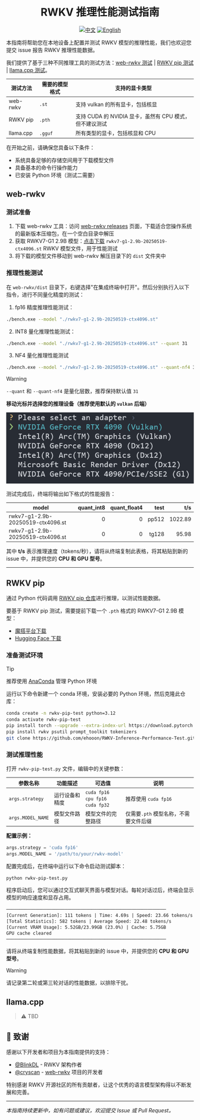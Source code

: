<div align="center">

<h1> RWKV 推理性能测试指南 </h1>

[![中文](https://img.shields.io/badge/Language-中文-orange.svg)](./README.md)
[![English](https://img.shields.io/badge/Language-English-blue.svg)](./README_EN.md)

</div>

本指南将帮助您在本地设备上配置并测试 RWKV 模型的推理性能，我们也欢迎您提交 issue 报告 RWKV 推理性能数据。

我们提供了基于三种不同推理工具的测试方法：[web-rwkv 测试](#web-rwkv) | [RWKV pip 测试](#rwkv-pip) | [llama.cpp 测试](#llamacpp)。

|测试方法|需要的模型格式|支持的显卡类型|
|---|---|---|
|web-rwkv|`.st`|支持 vulkan 的所有显卡，包括核显|
|RWKV pip|`.pth`|支持 CUDA 的 NVIDIA 显卡，虽然有 CPU 模式，但不建议测试|
|llama.cpp|`.gguf` | 所有类型的显卡，包括核显和 CPU |


在开始之前，请确保您具备以下条件：

- 系统具备足够的存储空间用于下载模型文件
- 具备基本的命令行操作能力
- 已安装 Python 环境（测试二需要）

## web-rwkv

### 测试准备

1. 下载 web-rwkv 工具：访问 [web-rwkv releases](https://github.com/cryscan/web-rwkv/releases) 页面，下载适合您操作系统的最新版本压缩包，在一个空白目录中解压
2. 获取 RWKV7-G1 2.9B 模型：[点击下载](https://huggingface.co/shoumenchougou/RWKV-ST-model/resolve/main/rwkv7-g1-2.9b-20250519-ctx4096.st?download=true) `rwkv7-g1-2.9b-20250519-ctx4096.st` RWKV 模型文件，用于性能测试
3. 将下载的模型文件移动到 web-rwkv 解压目录下的 `dist` 文件夹中

### 推理性能测试

在 `web-rwkv/dist` 目录下，右键选择"在集成终端中打开"。然后分别执行入以下指令，进行不同量化精度的测试：

1. fp16 精度推理性能测试：

```bash
./bench.exe --model "./rwkv7-g1-2.9b-20250519-ctx4096.st"
```
2. INT8 量化推理性能测试：
```bash
./bench.exe --model "./rwkv7-g1-2.9b-20250519-ctx4096.st" --quant 31
```
3. NF4 量化推理性能测试
```bash
./bench.exe --model "./rwkv7-g1-2.9b-20250519-ctx4096.st" --quant-nf4 31
```

>[!WARNING]
> `--quant` 和 `--quant-nf4` 是量化层数，推荐保持默认值 `31`

**移动光标并选择您的推理设备（推荐使用默认的 `vulkan` 后端）**

![web-rwkv-result](./img/web-rwkv-seclet-adapter.png)

测试完成后，终端将输出如下格式的性能报告：

| model                                                    | quant_int8 | quant_float4 |    test |            t/s |
|----------------------------------------------------------|-----------:|-------------:|--------:|---------------:|
| rwkv7-g1-2.9b-20250519-ctx4096.st                        |          0 |            0 |   pp512 |        1022.89 |
| rwkv7-g1-2.9b-20250519-ctx4096.st                        |          0 |            0 |   tg128 |          95.98 |

其中 **t/s** 表示推理速度（tokens/秒），请将从终端复制此表格，将其粘贴到新的 issue 中，并提供您的 **CPU 和 GPU 型号**。

---

## RWKV pip 

通过 Python 代码调用 [RWKV pip 仓库](https://pypi.org/project/rwkv/)进行推理，以测试性能数据。

要基于 RWKV pip 测试，需要提前下载一个 `.pth` 格式的 RWKV7-G1 2.9B 模型：

- [魔搭平台下载](https://modelscope.cn/models/RWKV/rwkv7-g1/resolve/master/rwkv7-g1-2.9b-20250519-ctx4096.pth)
- [Hugging Face 下载](https://huggingface.co/BlinkDL/rwkv7-g1/resolve/main/rwkv7-g1-2.9b-20250519-ctx4096.pth?download=true)

### 准备测试环境

> [!TIP]
> 推荐使用 [AnaConda](https://anaconda.org/anaconda/conda) 管理 Python 环境

运行以下命令新建一个 conda 环境，安装必要的 Python 环境，然后克隆此仓库：

```bash
conda create -n rwkv-pip-test python=3.12
conda activate rwkv-pip-test
pip install torch --upgrade --extra-index-url https://download.pytorch.org/whl/cu128
pip install rwkv psutil prompt_toolkit tokenizers
git clone https://github.com/ehooon/RWKV-Inference-Performance-Test.git
```

### 测试推理性能

打开 `rwkv-pip-test.py` 文件，编辑中的关键参数：

| 参数名称 | 功能描述 | 可选值 | 说明 |
|---------|---------|--------|------|
| `args.strategy` | 运行设备和精度 | `cuda fp16`<br>`cpu fp16`<br>`cuda fp32` | 推荐使用 `cuda fp16`  |
| `args.MODEL_NAME` | 模型文件路径 | 模型文件的完整路径 | 仅需要`.pth` 模型名称，不需要文件后缀 |

**配置示例：**

```python
args.strategy = 'cuda fp16'
args.MODEL_NAME = '/path/to/your/rwkv-model'
```

配置完成后，在终端中运行以下命令启动测试脚本：

```bash
python rwkv-pip-test.py
``` 

程序启动后，您可以通过交互式聊天界面与模型对话。每轮对话过后，终端会显示模型的响应速度和显存占用。

```
────────────────────────────────────────────────────────────
[Current Generation]: 111 tokens | Time: 4.69s | Speed: 23.66 tokens/s
[Total Statistics]: 582 tokens | Average Speed: 22.48 tokens/s
[Current VRAM Usage]: 5.52GB/23.99GB (23.0%) | Cache: 5.75GB
GPU cache cleared
────────────────────────────────────────────────────────────
```

请将从终端复制性能数据，将其粘贴到新的 issue 中，并提供您的 **CPU 和 GPU 型号**。

>[!WARNING]
> 请记录第二轮或第三轮对话的性能数据，以排除干扰。

## llama.cpp

> ⚠️ TBD 

## 🙏 致谢

感谢以下开发者和项目为本指南提供的支持：

- [@BlinkDL](https://github.com/BlinkDL) - RWKV 架构作者
- [@cryscan](https://github.com/cryscan) - [web-rwkv](https://github.com/cryscan/web-rwkv) 项目的开发者

特别感谢 RWKV 开源社区的所有贡献者，让这个优秀的语言模型架构得以不断发展和完善。

---

*本指南持续更新中，如有问题或建议，欢迎提交 Issue 或 Pull Request。*